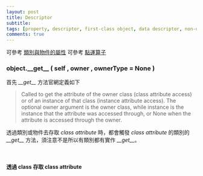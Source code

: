 ```yaml
---
layout: post
title: Descriptor
subtitle: 
tags: [property, descriptor, first-class object, data descriptor, non-data descriptor]
comments: true
---
```


可參考 <a href="../2022-11-23-class-instance-attribute/">類別與物件的屬性</a>
可參考 <a href="../2024-01-18-dot-operator/">點運算子</a>

### object.\_\_get__ ( self , owner , ownerType = None )

首先 <i>\_\_get__</i> 方法官網定義如下

> Called to get the attribute of the owner class (class attribute access) or of an instance of that class (instance attribute access). The optional owner argument is the owner class, while instance is the instance that the attribute was accessed through, or None when the attribute is accessed through the owner.

透過類別或物件去存取 <i>class attribute</i> 時，都會觸發 <i>class attribute</i> 的類別的 <i>\_\_get__</i> 方法，須注意不是所以有類別都有實作 <i>\_\_get__</i>。

<br/>

#### 透過 class 存取 class attribute
